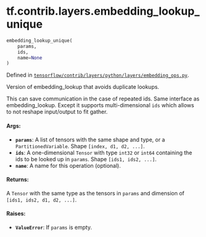 <div itemscope itemtype="http://developers.google.com/ReferenceObject">
<meta itemprop="name" content="tf.contrib.layers.embedding_lookup_unique" />
</div>

# tf.contrib.layers.embedding_lookup_unique

``` python
embedding_lookup_unique(
    params,
    ids,
    name=None
)
```



Defined in [`tensorflow/contrib/layers/python/layers/embedding_ops.py`](https://www.tensorflow.org/code/tensorflow/contrib/layers/python/layers/embedding_ops.py).

Version of embedding_lookup that avoids duplicate lookups.

This can save communication in the case of repeated ids.
Same interface as embedding_lookup. Except it supports multi-dimensional `ids`
which allows to not reshape input/output to fit gather.

#### Args:

* <b>`params`</b>: A list of tensors with the same shape and type, or a
    `PartitionedVariable`. Shape `[index, d1, d2, ...]`.
* <b>`ids`</b>: A one-dimensional `Tensor` with type `int32` or `int64` containing
    the ids to be looked up in `params`. Shape `[ids1, ids2, ...]`.
* <b>`name`</b>: A name for this operation (optional).


#### Returns:

  A `Tensor` with the same type as the tensors in `params` and dimension of
  `[ids1, ids2, d1, d2, ...]`.


#### Raises:

* <b>`ValueError`</b>: If `params` is empty.